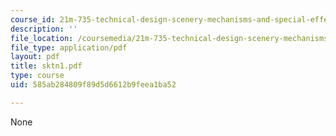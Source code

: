 ```yaml
---
course_id: 21m-735-technical-design-scenery-mechanisms-and-special-effects-spring-2004
description: ''
file_location: /coursemedia/21m-735-technical-design-scenery-mechanisms-and-special-effects-spring-2004/585ab284809f89d5d6612b9feea1ba52_sktn1.pdf
file_type: application/pdf
layout: pdf
title: sktn1.pdf
type: course
uid: 585ab284809f89d5d6612b9feea1ba52

---
```

None